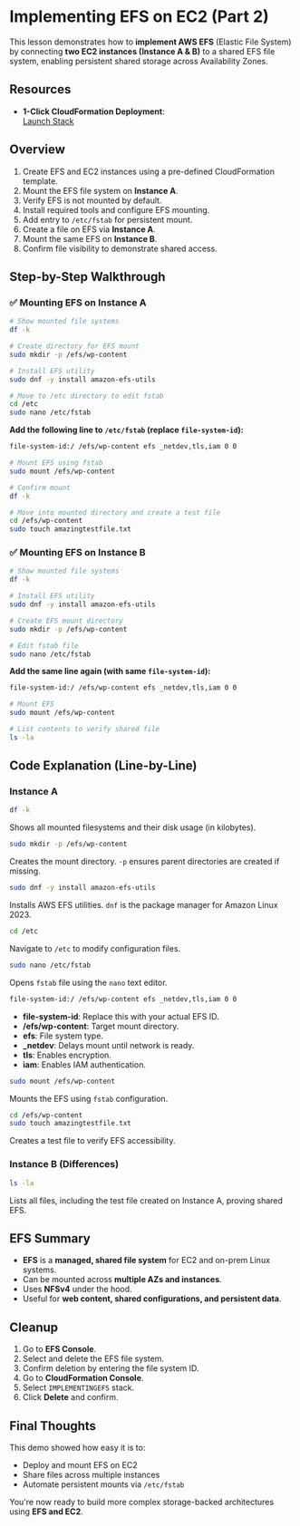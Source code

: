 # Implementing EFS on EC2 (Part 2)

This lesson demonstrates how to **implement AWS EFS** (Elastic File System) by connecting **two EC2 instances (Instance A & B)** to a shared EFS file system, enabling persistent shared storage across Availability Zones.

## **Resources**

- **1-Click CloudFormation Deployment**:  
  [Launch Stack](https://console.aws.amazon.com/cloudformation/home?region=us-east-1#/stacks/create/review?templateURL=https://learn-cantrill-labs.s3.amazonaws.com/awscoursedemos/0019-aws-associate-storage-implementing-efs/A4L_TWO_EFS_EC2_AL2023.yaml&stackName=IMPLEMENTINGEFS)

## **Overview**

1. Create EFS and EC2 instances using a pre-defined CloudFormation template.
2. Mount the EFS file system on **Instance A**.
3. Verify EFS is not mounted by default.
4. Install required tools and configure EFS mounting.
5. Add entry to `/etc/fstab` for persistent mount.
6. Create a file on EFS via **Instance A**.
7. Mount the same EFS on **Instance B**.
8. Confirm file visibility to demonstrate shared access.

## **Step-by-Step Walkthrough**

### ✅ Mounting EFS on Instance A

```bash
# Show mounted file systems
df -k

# Create directory for EFS mount
sudo mkdir -p /efs/wp-content

# Install EFS utility
sudo dnf -y install amazon-efs-utils

# Move to /etc directory to edit fstab
cd /etc
sudo nano /etc/fstab
```

**Add the following line to `/etc/fstab` (replace `file-system-id`):**

```bash
file-system-id:/ /efs/wp-content efs _netdev,tls,iam 0 0
```

```bash
# Mount EFS using fstab
sudo mount /efs/wp-content

# Confirm mount
df -k

# Move into mounted directory and create a test file
cd /efs/wp-content
sudo touch amazingtestfile.txt
```

### ✅ Mounting EFS on Instance B

```bash
# Show mounted file systems
df -k

# Install EFS utility
sudo dnf -y install amazon-efs-utils

# Create EFS mount directory
sudo mkdir -p /efs/wp-content

# Edit fstab file
sudo nano /etc/fstab
```

**Add the same line again (with same `file-system-id`):**

```bash
file-system-id:/ /efs/wp-content efs _netdev,tls,iam 0 0
```

```bash
# Mount EFS
sudo mount /efs/wp-content

# List contents to verify shared file
ls -la
```

## **Code Explanation (Line-by-Line)**

### Instance A

```bash
df -k
```

Shows all mounted filesystems and their disk usage (in kilobytes).

```bash
sudo mkdir -p /efs/wp-content
```

Creates the mount directory. `-p` ensures parent directories are created if missing.

```bash
sudo dnf -y install amazon-efs-utils
```

Installs AWS EFS utilities. `dnf` is the package manager for Amazon Linux 2023.

```bash
cd /etc
```

Navigate to `/etc` to modify configuration files.

```bash
sudo nano /etc/fstab
```

Opens `fstab` file using the `nano` text editor.

```bash
file-system-id:/ /efs/wp-content efs _netdev,tls,iam 0 0
```

- **file-system-id**: Replace this with your actual EFS ID.
- **/efs/wp-content**: Target mount directory.
- **efs**: File system type.
- **\_netdev**: Delays mount until network is ready.
- **tls**: Enables encryption.
- **iam**: Enables IAM authentication.

```bash
sudo mount /efs/wp-content
```

Mounts the EFS using `fstab` configuration.

```bash
cd /efs/wp-content
sudo touch amazingtestfile.txt
```

Creates a test file to verify EFS accessibility.

### Instance B (Differences)

```bash
ls -la
```

Lists all files, including the test file created on Instance A, proving shared EFS.

## **EFS Summary**

- **EFS** is a **managed, shared file system** for EC2 and on-prem Linux systems.
- Can be mounted across **multiple AZs and instances**.
- Uses **NFSv4** under the hood.
- Useful for **web content, shared configurations, and persistent data**.

## **Cleanup**

1. Go to **EFS Console**.
2. Select and delete the EFS file system.
3. Confirm deletion by entering the file system ID.
4. Go to **CloudFormation Console**.
5. Select `IMPLEMENTINGEFS` stack.
6. Click **Delete** and confirm.

## **Final Thoughts**

This demo showed how easy it is to:

- Deploy and mount EFS on EC2
- Share files across multiple instances
- Automate persistent mounts via `/etc/fstab`

You're now ready to build more complex storage-backed architectures using **EFS and EC2**.

